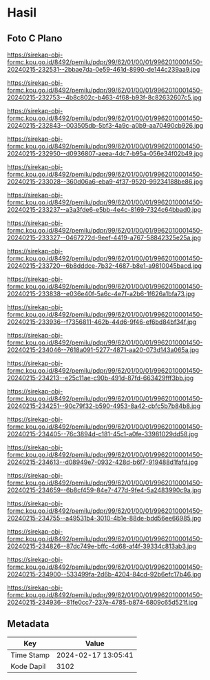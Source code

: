 # Hasil

## Foto C Plano

https://sirekap-obj-formc.kpu.go.id/8492/pemilu/pdpr/99/62/01/00/01/9962010001450-20240215-232531--2bbae7da-0e59-461d-8990-de144c239aa9.jpg

https://sirekap-obj-formc.kpu.go.id/8492/pemilu/pdpr/99/62/01/00/01/9962010001450-20240215-232753--4b8c802c-b463-4f68-b93f-8c82632607c5.jpg

https://sirekap-obj-formc.kpu.go.id/8492/pemilu/pdpr/99/62/01/00/01/9962010001450-20240215-232843--003505db-5bf3-4a9c-a0b9-aa70490cb926.jpg

https://sirekap-obj-formc.kpu.go.id/8492/pemilu/pdpr/99/62/01/00/01/9962010001450-20240215-232950--d0936807-aeea-4dc7-b95a-056e34f02b49.jpg

https://sirekap-obj-formc.kpu.go.id/8492/pemilu/pdpr/99/62/01/00/01/9962010001450-20240215-233028--360d06a6-eba9-4f37-9520-99234188be86.jpg

https://sirekap-obj-formc.kpu.go.id/8492/pemilu/pdpr/99/62/01/00/01/9962010001450-20240215-233237--a3a3fde6-e5bb-4e4c-8169-7324c64bbad0.jpg

https://sirekap-obj-formc.kpu.go.id/8492/pemilu/pdpr/99/62/01/00/01/9962010001450-20240215-233327--0467272d-9eef-4419-a767-58842325e25a.jpg

https://sirekap-obj-formc.kpu.go.id/8492/pemilu/pdpr/99/62/01/00/01/9962010001450-20240215-233720--6b8dddce-7b32-4687-b8e1-a9810045bacd.jpg

https://sirekap-obj-formc.kpu.go.id/8492/pemilu/pdpr/99/62/01/00/01/9962010001450-20240215-233838--e036e40f-5a6c-4e7f-a2b6-1f626a1bfa73.jpg

https://sirekap-obj-formc.kpu.go.id/8492/pemilu/pdpr/99/62/01/00/01/9962010001450-20240215-233936--f7356811-462b-44d6-9f46-ef6bd84bf34f.jpg

https://sirekap-obj-formc.kpu.go.id/8492/pemilu/pdpr/99/62/01/00/01/9962010001450-20240215-234046--7618a091-5277-4871-aa20-073d143a065a.jpg

https://sirekap-obj-formc.kpu.go.id/8492/pemilu/pdpr/99/62/01/00/01/9962010001450-20240215-234213--e25c11ae-c90b-491d-87fd-663429fff3bb.jpg

https://sirekap-obj-formc.kpu.go.id/8492/pemilu/pdpr/99/62/01/00/01/9962010001450-20240215-234251--90c79f32-b590-4953-8a42-cbfc5b7b84b8.jpg

https://sirekap-obj-formc.kpu.go.id/8492/pemilu/pdpr/99/62/01/00/01/9962010001450-20240215-234405--76c3894d-c181-45c1-a0fe-33981029dd58.jpg

https://sirekap-obj-formc.kpu.go.id/8492/pemilu/pdpr/99/62/01/00/01/9962010001450-20240215-234613--d08949e7-0932-428d-b6f7-919488d1fafd.jpg

https://sirekap-obj-formc.kpu.go.id/8492/pemilu/pdpr/99/62/01/00/01/9962010001450-20240215-234659--6b8cf459-84e7-477d-9fe4-5a2483990c9a.jpg

https://sirekap-obj-formc.kpu.go.id/8492/pemilu/pdpr/99/62/01/00/01/9962010001450-20240215-234755--a49531b4-3010-4b1e-88de-bdd56ee66985.jpg

https://sirekap-obj-formc.kpu.go.id/8492/pemilu/pdpr/99/62/01/00/01/9962010001450-20240215-234826--87dc749e-bffc-4d68-af4f-39334c813ab3.jpg

https://sirekap-obj-formc.kpu.go.id/8492/pemilu/pdpr/99/62/01/00/01/9962010001450-20240215-234900--533499fa-2d6b-4204-84cd-92b6efc17b46.jpg

https://sirekap-obj-formc.kpu.go.id/8492/pemilu/pdpr/99/62/01/00/01/9962010001450-20240215-234936--81fe0cc7-237e-4785-b874-6809c65d521f.jpg


## Metadata

| Key        | Value               |
| ---------- | ------------------- |
| Time Stamp | 2024-02-17 13:05:41 |
| Kode Dapil | 3102                |



